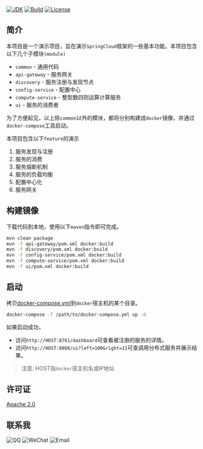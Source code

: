 [![JDK](http://img.shields.io/badge/JDK-v8.0-yellow.svg)](http://www.oracle.com/technetwork/java/javase/downloads/index.html)
[![Build](http://img.shields.io/badge/Build-Maven_2-green.svg)](https://maven.apache.org/)
[![License](http://img.shields.io/badge/License-Apache_2-red.svg)](http://www.apache.org/licenses/LICENSE-2.0)

## 简介

本项目是一个演示项目，旨在演示`SpringCloud`框架的一些基本功能。本项目包含以下几个子模块`(module)`

* `common` - 通用代码
* `api-gateway` - 服务网关
* `discovery` - 服务注册与发现节点
* `config-service` - 配置中心
* `compute-service` - 整型数四则运算计算服务
* `ui` - 服务的消费者

为了方便起见，以上除`common`以外的模块，都将分别构建成`docker`镜像，并通过`docker-compose`工具启动。

本项目包含以下`feature`的演示

1. 服务发现与注册
2. 服务的消费
3. 服务熔断机制
4. 服务的负载均衡
5. 配置中心化
6. 服务网关

## 构建镜像

下载代码到本地，使用以下`maven`指令即可完成。

```bash
mvn clean package
mvn -f api-gateway/pom.xml docker:build
mvn -f discovery/pom.xml docker:build
mvn -f config-service/pom.xml docker:build
mvn -f compute-service/pom.xml docker:build
mvn -f ui/pom.xml docker:build
```

## 启动

拷贝[docker-compose.yml](docker-compose.yml)到`docker`宿主机的某个目录。

```bash
docker-compose -f /path/to/docker-compose.yml up -d
```

如果启动成功，

* 访问`http://HOST:8761/dashboard`可查看被注册的服务的详情。
* 访问`http://HOST:8866/ui?left=100&right=11`可查调用分布式服务并展示结果。

> 注意: HOST指`docker`宿主机名或IP地址

## 许可证

[Apache 2.0](LICENSE)

## 联系我

![QQ](http://img.shields.io/badge/QQ-23007067-blue.svg)
![WeChat](http://img.shields.io/badge/WeChat-yingzhor-blue.svg)
![Email](http://img.shields.io/badge/Email-yingzhor@gmail.com-blue.svg)
